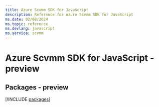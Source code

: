 ```yaml
---
title: Azure Scvmm SDK for JavaScript
description: Reference for Azure Scvmm SDK for JavaScript
ms.date: 02/08/2024
ms.topic: reference
ms.devlang: javascript
ms.service: scvmm
---
```

# Azure Scvmm SDK for JavaScript - preview
## Packages - preview
[!INCLUDE [packages](scvmm-index.md)]